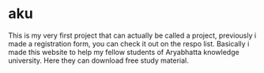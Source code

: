 # aku

This is my very first project that can actually be called a project, previously i made a registration form, you can check it out on the respo list.
Basically i made this website to help my fellow students of Aryabhatta knowledge university. Here they can download free study material. 
